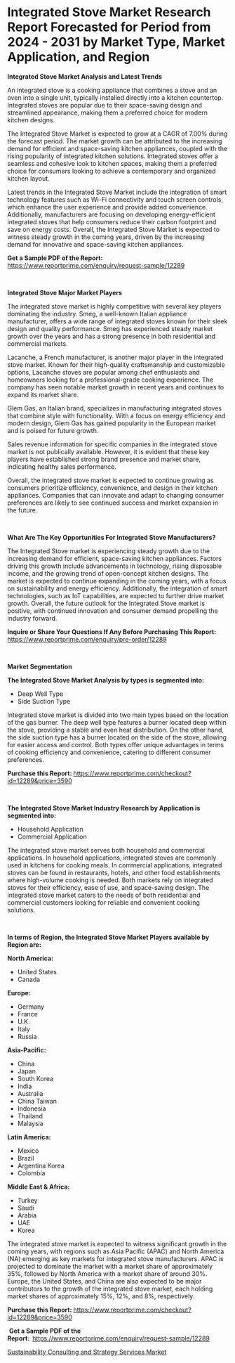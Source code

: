 <p><h1>Integrated Stove Market Research Report Forecasted for Period from 2024 -  2031 by Market Type, Market Application, and Region</h1></p><p><strong>Integrated Stove Market Analysis and Latest Trends</strong></p>
<p><p>An integrated stove is a cooking appliance that combines a stove and an oven into a single unit, typically installed directly into a kitchen countertop. Integrated stoves are popular due to their space-saving design and streamlined appearance, making them a preferred choice for modern kitchen designs.</p><p>The Integrated Stove Market is expected to grow at a CAGR of 7.00% during the forecast period. The market growth can be attributed to the increasing demand for efficient and space-saving kitchen appliances, coupled with the rising popularity of integrated kitchen solutions. Integrated stoves offer a seamless and cohesive look to kitchen spaces, making them a preferred choice for consumers looking to achieve a contemporary and organized kitchen layout.</p><p>Latest trends in the Integrated Stove Market include the integration of smart technology features such as Wi-Fi connectivity and touch screen controls, which enhance the user experience and provide added convenience. Additionally, manufacturers are focusing on developing energy-efficient integrated stoves that help consumers reduce their carbon footprint and save on energy costs. Overall, the Integrated Stove Market is expected to witness steady growth in the coming years, driven by the increasing demand for innovative and space-saving kitchen appliances.</p></p>
<p><strong>Get a Sample PDF of the Report:&nbsp;</strong> <a href="https://www.reportprime.com/enquiry/request-sample/12289">https://www.reportprime.com/enquiry/request-sample/12289</a></p>
<p>&nbsp;</p>
<p><strong>Integrated Stove Major Market Players</strong></p>
<p><p>The integrated stove market is highly competitive with several key players dominating the industry. Smeg, a well-known Italian appliance manufacturer, offers a wide range of integrated stoves known for their sleek design and quality performance. Smeg has experienced steady market growth over the years and has a strong presence in both residential and commercial markets.</p><p>Lacanche, a French manufacturer, is another major player in the integrated stove market. Known for their high-quality craftsmanship and customizable options, Lacanche stoves are popular among chef enthusiasts and homeowners looking for a professional-grade cooking experience. The company has seen notable market growth in recent years and continues to expand its market share.</p><p>Glem Gas, an Italian brand, specializes in manufacturing integrated stoves that combine style with functionality. With a focus on energy efficiency and modern design, Glem Gas has gained popularity in the European market and is poised for future growth.</p><p>Sales revenue information for specific companies in the integrated stove market is not publically available. However, it is evident that these key players have established strong brand presence and market share, indicating healthy sales performance.</p><p>Overall, the integrated stove market is expected to continue growing as consumers prioritize efficiency, convenience, and design in their kitchen appliances. Companies that can innovate and adapt to changing consumer preferences are likely to see continued success and market expansion in the future.</p></p>
<p>&nbsp;</p>
<p><strong>What Are The Key Opportunities For Integrated Stove Manufacturers?</strong></p>
<p><p>The Integrated Stove market is experiencing steady growth due to the increasing demand for efficient, space-saving kitchen appliances. Factors driving this growth include advancements in technology, rising disposable income, and the growing trend of open-concept kitchen designs. The market is expected to continue expanding in the coming years, with a focus on sustainability and energy efficiency. Additionally, the integration of smart technologies, such as IoT capabilities, are expected to further drive market growth. Overall, the future outlook for the Integrated Stove market is positive, with continued innovation and consumer demand propelling the industry forward.</p></p>
<p><strong>Inquire or Share Your Questions If Any Before Purchasing This Report:</strong> <a href="https://www.reportprime.com/enquiry/pre-order/12289">https://www.reportprime.com/enquiry/pre-order/12289</a></p>
<p>&nbsp;</p>
<p><strong>Market Segmentation</strong></p>
<p><strong>The Integrated Stove Market Analysis by types is segmented into:</strong></p>
<p><ul><li>Deep Well Type</li><li>Side Suction Type</li></ul></p>
<p><p>Integrated stove market is divided into two main types based on the location of the gas burner. The deep well type features a burner located deep within the stove, providing a stable and even heat distribution. On the other hand, the side suction type has a burner located on the side of the stove, allowing for easier access and control. Both types offer unique advantages in terms of cooking efficiency and convenience, catering to different consumer preferences.</p></p>
<p><strong>Purchase this Report:&nbsp;</strong><a href="https://www.reportprime.com/checkout?id=12289&price=3590">https://www.reportprime.com/checkout?id=12289&price=3590</a></p>
<p>&nbsp;</p>
<p><strong>The Integrated Stove Market Industry Research by Application is segmented into:</strong></p>
<p><ul><li>Household Application</li><li>Commercial Application</li></ul></p>
<p><p>The integrated stove market serves both household and commercial applications. In household applications, integrated stoves are commonly used in kitchens for cooking meals. In commercial applications, integrated stoves can be found in restaurants, hotels, and other food establishments where high-volume cooking is needed. Both markets rely on integrated stoves for their efficiency, ease of use, and space-saving design. The integrated stove market caters to the needs of both residential and commercial customers looking for reliable and convenient cooking solutions.</p></p>
<p>&nbsp;</p>
<p><strong>In terms of Region, the Integrated Stove Market Players available by Region are:</strong></p>
<p>
    <p> <strong> North America: </strong>
        <ul>
            <li>United States</li>
            <li>Canada</li>
        </ul>
        </p> 
    <p> <strong> Europe: </strong>
        <ul>
            <li>Germany</li>
            <li>France</li>
            <li>U.K.</li>
            <li>Italy</li>
            <li>Russia</li>
        </ul>
        </p> 
    <p> <strong> Asia-Pacific: </strong>
        <ul>
            <li>China</li>
            <li>Japan</li>
            <li>South Korea</li>
            <li>India</li>
            <li>Australia</li>
            <li>China Taiwan</li>
            <li>Indonesia</li>
            <li>Thailand</li>
            <li>Malaysia</li>
        </ul>
        </p> 
    <p> <strong> Latin America: </strong>
        <ul>
            <li>Mexico</li>
            <li>Brazil</li>
            <li>Argentina Korea</li>
            <li>Colombia</li>
        </ul>
        </p> 
    <p> <strong> Middle East & Africa: </strong>
        <ul>
            <li>Turkey</li>
            <li>Saudi</li>
            <li>Arabia</li>
            <li>UAE</li>
            <li>Korea</li>
        </ul>
    </p>
    </p>
<p><p>The integrated stove market is expected to witness significant growth in the coming years, with regions such as Asia Pacific (APAC) and North America (NA) emerging as key markets for integrated stove manufacturers. APAC is projected to dominate the market with a market share of approximately 35%, followed by North America with a market share of around 30%. Europe, the United States, and China are also expected to be major contributors to the growth of the integrated stove market, each holding market shares of approximately 15%, 12%, and 8%, respectively.</p></p>
<p><strong>Purchase this Report: </strong><a href="https://www.reportprime.com/checkout?id=12289&price=3590">https://www.reportprime.com/checkout?id=12289&price=3590</a></p>
<p>&nbsp;<strong>Get a Sample PDF of the Report:&nbsp;&nbsp;</strong><a href="https://www.reportprime.com/enquiry/request-sample/12289">https://www.reportprime.com/enquiry/request-sample/12289</a></p>
<p><strong></strong></p>
<p><p><a href="https://cautious-neon-760.notion.site/Sustainability-Consulting-and-Strategy-Services-Market-Research-Report-The-Key-To-Successful-Busine-337ba5ca55a24d0899758da9df1eb8e3">Sustainability Consulting and Strategy Services Market</a></p></p>